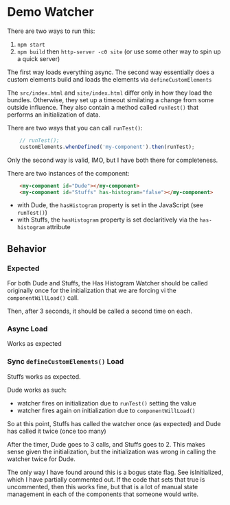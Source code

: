 # Demo Watcher

There are two ways to run this:

1. `npm start`
1. `npm build` then `http-server -c0 site` (or use some other way to spin up a quick server)

The first way loads everything async.
The second way essentially does a custom elements build and loads the elements via `defineCustomElements`

The `src/index.html` and `site/index.html` differ only in how they load the bundles. Otherwise, they set up a timeout similating a change from some outside influence. They also contain a method called `runTest()` that performs an initialization of data.

There are two ways that you can call `runTest()`:

```JavaScript
    // runTest();
    customElements.whenDefined('my-component').then(runTest);
```

Only the second way is valid, IMO, but I have both there for completeness.

There are two instances of the component:

```HTML
    <my-component id="Dude"></my-component>
    <my-component id="Stuffs" has-histogram="false"></my-component>
```

- with Dude, the `hasHistogram` property is set in the JavaScript (see `runTest()`)
- with Stuffs, the `hasHistogram` property is set declaritively via the `has-histogram` attribute

## Behavior

### Expected

For both Dude and Stuffs, the Has Histogram Watcher should be called originally once for the initialization that we are forcing vi the `componentWillLoad()` call.

Then, after 3 seconds, it should be called a second time on each.

### Async Load

Works as expected

### Sync `defineCustomElements()` Load

Stuffs works as expected.

Dude works as such:

- watcher fires on initialization due to `runTest()` setting the value
- watcher fires again on initialization due to `componentWillLoad()`

So at this point, Stuffs has called the watcher once (as expected) and Dude has called it twice (once too many)

After the timer, Dude goes to 3 calls, and Stuffs goes to 2. This makes sense given the initialization, but the initialization was wrong in calling the watcher twice for Dude.

The only way I have found around this is a bogus state flag. See isInitialized, which I have partially commented out. If the code that sets that true is uncommented, then this works fine, but that is a lot of manual state management in each of the components that someone would write.
